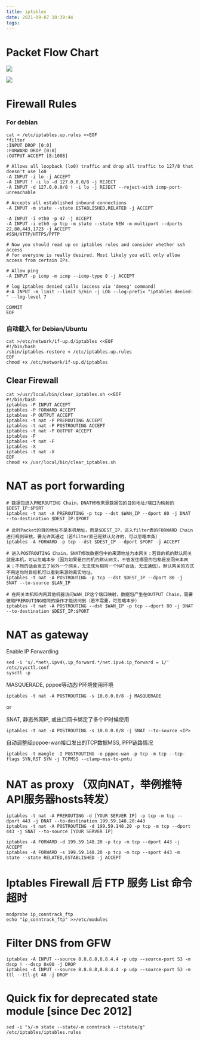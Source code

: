```yaml
---
title: iptables
date: 2021-09-07 10:39:44
tags:
---
```


# Packet Flow Chart

![](packet_flow10.png)

![](Netfilter-packet-flow.svg.png)

# Firewall Rules

### For debian
```
cat > /etc/iptables.up.rules <<EOF
*filter
:INPUT DROP [0:0]
:FORWARD DROP [0:0]
:OUTPUT ACCEPT [8:1088]

# Allows all loopback (lo0) traffic and drop all traffic to 127/8 that doesn't use lo0
-A INPUT -i lo -j ACCEPT
-A INPUT ! -i lo -d 127.0.0.0/8 -j REJECT
-A INPUT -d 127.0.0.0/8 ! -i lo -j REJECT --reject-with icmp-port-unreachable 

# Accepts all established inbound connections
-A INPUT -m state --state ESTABLISHED,RELATED -j ACCEPT

-A INPUT -i eth0 -p 47 -j ACCEPT
-A INPUT -i eth0 -p tcp -m state --state NEW -m multiport --dports 22,80,443,1723 -j ACCEPT
#SSH/HTTP/HTTPS/PPTP

# Now you should read up on iptables rules and consider whether ssh access 
# for everyone is really desired. Most likely you will only allow access from certain IPs.

# Allow ping
-A INPUT -p icmp -m icmp --icmp-type 8 -j ACCEPT

# log iptables denied calls (access via 'dmesg' command)
#-A INPUT -m limit --limit 5/min -j LOG --log-prefix "iptables denied: " --log-level 7

COMMIT
EOF
```

### 自动载入 for Debian/Ubuntu

```
cat >/etc/network/if-up.d/iptables <<EOF
#!/bin/bash
/sbin/iptables-restore < /etc/iptables.up.rules
EOF
chmod +x /etc/network/if-up.d/iptables
```

## Clear Firewall
```
cat >/usr/local/bin/clear_iptables.sh <<EOF
#!/bin/bash
iptables -P INPUT ACCEPT
iptables -P FORWARD ACCEPT
iptables -P OUTPUT ACCEPT
iptables -t nat -P PREROUTING ACCEPT
iptables -t nat -P POSTROUTING ACCEPT
iptables -t nat -P OUTPUT ACCEPT
iptables -F
iptables -t nat -F
iptables -X
iptables -t nat -X
EOF
chmod +x /usr/local/bin/clear_iptables.sh
```

#  NAT as port forwarding 
```
# 数据包进入PREROUTING Chain，DNAT修改来源数据包的目的地址/端口为映射的$DEST_IP:$PORT
iptables -t nat -A PREROUTING -p tcp --dst $WAN_IP --dport 80 -j DNAT --to-destination $DEST_IP:$PORT

# 此时Packet的目的地址不是本机地址，而是$DEST_IP，进入filter表的FORWARD Chain进行规则审核，要允许其通过（若filter表已是默认允许的，可以忽略本条）
iptables -A FORWARD -p tcp --dst $DEST_IP --dport $PORT -j ACCEPT

# 进入POSTROUTING Chain，SNAT修改数据包中的来源地址为本网关；若目的机的默认网关就是本机，可以忽略本步（因为如果是目的机的默认网关，不管发往哪里的包都是发回来本网关；不然的话会发去了另外一个网关，无法成为相同一个NAT会话，无法通信）。默认网关的方式不用这句时目标机可以看到来源的真实地址。
iptables -t nat -A POSTROUTING -p tcp --dst $DEST_IP --dport 80 -j SNAT --to-source $LAN_IP

# 在网关本机和内网其他机器访问WAN_IP这个端口映射，数据包产生在OUTPUT Chain，需要做和PREROUTING相同的操作才能访问到（若不需要，可忽略本步）
iptables -t nat -A POSTROUTING --dst $WAN_IP -p tcp --dport 80 -j DNAT --to-destination $DEST_IP:$PORT
```


# NAT as gateway 

Enable IP Forwarding
```
sed -i 's/.*net\.ipv4\.ip_forward.*/net.ipv4.ip_forward = 1/' /etc/sysctl.conf
sysctl -p
```

MASQUERADE, pppoe等动态IP环境使用环境

```
iptables -t nat -A POSTROUTING -s 10.0.0.0/8 -j MASQUERADE
```

or

SNAT, 静态外网IP, 或出口网卡绑定了多个IP时候使用
```
iptables -t nat -A POSTROUTING -s 10.0.0.0/8 -j SNAT --to-source <IP>
```

自动调整经pppoe-wan接口发出的TCP数据MSS, PPP链路情况
```
iptables -t mangle -I POSTROUTING -o pppoe-wan -p tcp -m tcp --tcp-flags SYN,RST SYN -j TCPMSS --clamp-mss-to-pmtu
```


#  NAT as proxy （双向NAT，举例推特API服务器hosts转发） 
```
iptables -t nat -A PREROUTING -d [YOUR SERVER IP] -p tcp -m tcp --dport 443 -j DNAT --to-destination 199.59.148.20:443 
iptables -t nat -A POSTROUTING -d 199.59.148.20 -p tcp -m tcp --dport 443 -j SNAT --to-source [YOUR SERVER IP]

iptables -A FORWARD -d 199.59.148.20 -p tcp -m tcp --dport 443 -j ACCEPT 
iptables -A FORWARD -s 199.59.148.20 -p tcp -m tcp --sport 443 -m state --state RELATED,ESTABLISHED -j ACCEPT 

```

#  Iptables Firewall 后 FTP 服务 List 命令超时 

```
modprobe ip_conntrack_ftp
echo "ip_conntrack_ftp" >>/etc/modules
```

# Filter DNS from GFW
```
iptables -A INPUT --source 8.8.8.8,8.8.4.4 -p udp --source-port 53 -m dscp ! --dscp 0x00 -j DROP
iptables -A INPUT --source 8.8.8.8,8.8.4.4 -p udp --source-port 53 -m ttl --ttl-gt 48 -j DROP 
```

#  Quick fix for deprecated state module [since Dec 2012]
```
sed -i "s/-m state --state/-m conntrack --ctstate/g" /etc/iptables/iptables.rules
```
